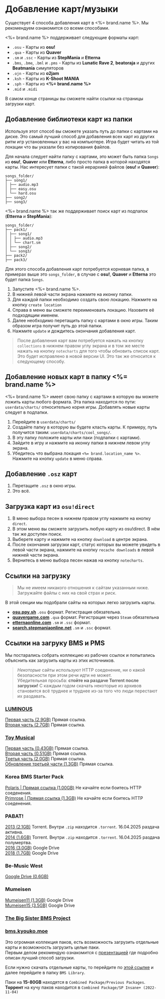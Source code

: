 # Добавление карт/музыки
Существует 4 способа добавления карт в <%= brand.name %>. Мы рекомендуем ознакомится со всеми способами.

<%= brand.name %> поддерживает следующие форматы карт:
- `.osu` - Карты из **osu!**
- `.qua` - Карты из **Quaver**
- `.sm` и `.ssc` - Карты из **StepMania** и **Etterna**
- `.bms`, `.bme`, `.bml` и `.pms` - Карты из **Lunatic Rave 2**, **beatoraja** и других **Beatmania** симуляторов
- `.ojn` - Карты из **o2jam**
- `.ksh` - Карты из **K-Shoot MANIA**
- `.sph` - Карты из **<%= brand.name %>**
- `.mid` и `.midi`

В самом конце страницы вы сможете найти ссылки на страницы загрузки карт.

## Добавление библиотеки карт из папки
Используя этот способ вы сможете указать путь до папки с картами на диске. Это самый лучший способ для добавления всех карт из других ритм игр установленных у вас на компьютере. Игра будет читать из той локации что вы указали без копирования файлов.

Для начала следует найти папку с картами, это может быть папка `Songs` из **osu!**, **Quaver** или **Etterna**, либо просто папка в которой находятся карты. Нас интересует папки с такой иерархией файлов (**osu!** и **Quaver**):
```
songs_folder/
├── song1/
│ ├── audio.mp3
│ ├── easy.osu
│ └── hard.osu
├── song2/
├── song3/
```

<%= brand.name %> так же поддерживает поиск карт из подпапок (**Etterna** и **StepMania**):
```
songs_folder/
├── pack1/
│ ├── song1/
│ │ ├── audio.mp3
│ │ └── chart.sm
│ ├── song2/
│ └── song3/
├── pack2/
├── pack3/
```

Для этого способа добавления карт потребуется корневая папка, в примерах выше это `songs_folder`, в случае с **osu!**, **Quaver** и **Etterna** это будет папка `Songs`.

1. Запустите <%= brand.name %>.
2. В нижней левой части экрана нажмите на иконку папки.
3. Для каждой папки необходимо создать свою локацию. Нажмите на кнопку `create location`
4. Справа в меню вы сможете переименовать локацию. Назовите её подходящим именем.
5. Далее необходимо перетащить папку с картами в окно игры. Таким образом игра получит путь до этой папки.
6. Нажмите `update` и дождитесь окончания добавления карт.

> После добавления карт вам потребуется нажать на кнопку `collections` в нижнем правом углу экрана и в том же месте нажать на кнопку `notecharts` для того чтобы обновить список карт. Это будет исправлено в новой версии UI. Это так же относится к следующему способу.

## Добавление новых карт в папку <%= brand.name %>
<%= brand.name %> имеет свою папку с картами в которую вы можете ложить карты любого формата. Эта папка находится по пути: `userdata/charts/` относительно корня игры. Добавлять новые карты следует в подпапки.

1. Перейдите в `userdata/charts/`
2. Создайте папку в которую вы будете класть карты. К примеру, путь получится таким: `userdata/charts/cool_songs/`.
3. В эту папку положите карты или паки (подпапки с картами).
4. Зайдите в игру и нажмите на иконку папки в нижнем левом углу экрана. 
5. Убедитесь что выбрана локация `<%= brand.location_name %>`. Нажмите на кнопку `update` в меню справа.

## Добавление `.osz` карт 
1. Перетащите `.osz` в окно игры.
2. Это всё.

## Загрузка карт из `osu!direct`
1. В меню выбора песен в нижнем правом углу нажмите на кнопку `direct`.
2. В этом меню вы сможете загрузить любую карту из osu!direct. В нём так же доступен поиск.
3. Выберете карту и нажмите на кнопку `download` в центре экрана. 
4. После окончания загрузки карт, статус которых вы можете увидеть в левой части экрана, нажмите на кнопку `recache downloads` в левой нижней части экрана.
5. Вернитесь в меню выбора песен нажав на кнопку `notecharts`.

## Ссылки на загрузку
> Мы не имеем никакого отношения к сайтам указанным ниже. Загружайте файлы с них на свой страх и риск.  

В этой секции мы подобрали сайты на которых легко загрузить карты.
- [**osu.ppy.sh**](https://osu.ppy.sh/beatmapsets) `.osu` формат. Регистрация обязательна.
- [**quavergame.com**](https://quavergame.com/maps) `.qua` формат. Регистрация через `Steam` обязательна
- [**etternaonline.com**](https://etternaonline.com/packs) `.sm` и `.ssc` формат. 
- [**search.stepmaniaonline.net**](https://search.stepmaniaonline.net/) `.sm` и `.ssc` формат.

## Ссылки на загруку BMS и PMS
Мы постарались собрать коллекцию из рабочих ссылок и попытались объяснить как загрузить карты из этих источников.

> *Некоторые* сайты используют HTTP соеденение, ни о какой безопасности при этом речи идти не может.  
> Убедительная просьба: **стойте на раздаче Torrent после загрузки!** С каждым годом скачать некоторые из архивов становится всё труднее и труднее из-за того что люди перестают их раздавать.

### [LUMINOUS](https://l-bms.space/)
[Первая часть (2.9GB)](https://slime.kr/downloads/luminous/Luminous%20PACK%201.0.1.rar) Прямая ссылка.  
[Вторая часть (2.7GB)](http://slime.kr/downloads/luminous/Pure%20White%20Full%20Package.rar) Прямая ссылка.

### [Toy Musical](https://tm2.toymusical.net/download.html)
[Первая часть (0.43GB)](https://tm2.toymusical.net/download/dl.php?dl=tm1) Прямая ссылка.  
[Вторая часть (0.51GB)](https://tm2.toymusical.net/download/dl.php?dl=tm2) Прямая ссылка.  
[Третья часть (2.0GB)](https://www.luzeria.net/tm3/update/tm3_n2_ver296_full.zip) Прямая ссылка.  
[Обновление третьей части (1.3GB)](https://www.luzeria.net/tm3/update/tm3_n2_ver299_sabun.zip) Прямая ссылка.  

### Korea BMS Starter Pack
[Polaris | Прямая ссылка (1.00GB)](http://musicgamelab.com:88/kbsp_polaris110.rar) Не качайте если боитесь HTTP соеденения.  
[Primrose | Прямая ссылка (1.3GB)](http://musicgamelab.com:88/KBSP_Primrose.rar) Не качайте если боитесь HTTP соеденения.  

### PABAT!
[2013 (2.1GB)](https://k-bms.com/party_pabat/event_file/PABAT_bms_event_package_total_62_bms.zip) Torrent. Внутри `.zip` находится `.torrent`. 16.04.2025 раздача активна.  
[2014 (1.6GB)](https://k-bms.com/party_pabat/event_file/PABAT_2014_seasons_60bms_package.zip) Torrent. Внутри `.zip` находится `.torrent`. 16.04.2025 раздача полумертва.  
[2016 (3.0GB)](https://drive.google.com/file/d/0B_JSxrtTvjwHMUg2YkxGWnd1N1k/view?resourcekey=0-upgGjVZqxAjEUavBdxWz1w) Google Drive  
[2018 (1.7GB)](https://drive.google.com/file/d/13Ll_2eRMIb-Gxe7ynlMqznf-vr2DmxIV/view) Google Drive  

### Be-Music West
[Google Drive (0.6GB)](https://drive.google.com/file/d/0B7f97zxWtVlnOU1xVV9HRXcwYzg/view)

### Mumeisen
[Mumeisen11 (1.3GB)](https://drive.usercontent.google.com/download?id=0BxcEoygd7bh-Y3FpaVdmdGhCQmM&export=download&authuser=0) Google Drive  
[Mumeisen15 (3.5GB)](https://drive.google.com/file/d/1p8_4UpilwmoresANu747w07M48X2rTUY/view) Google Drive  

### [The Big Sister BMS Project](https://bms.wrigglebug.xyz/)

### [bms.kyouko.moe](https://bms.kyouko.moe/)
Это огромная коллекция паков, есть возможность загрузить отдельные карты и возможность загрузить целые паки.  
Первым делом рекомендую ознакомится с [презентацией](https://docs.google.com/presentation/d/1j5Xwon8NR6rTvmYCvvnbhFyeP5SAL6NYHtlHhln8nSM/edit?slide=id.p#slide=id.p) где подробно описан лучший способ загрузки.  

Если нужно скачать отдельные карты, то перейдите по [этой ссылке](https://drive.google.com/drive/folders/1pJGq49KrF5St2Yfgp493oOKoDEIyZ6Hq) и далее перейдите в папку `BMS Library`.  

Паки на **15-80GB** находятся в `Combined Package/Previous Packages`.  
**Торрент** на кучу паков находится в `Combined Package/SP Insane+ (2022-11-04)`  

